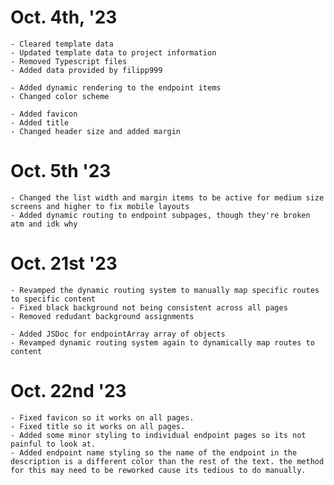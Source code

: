 # Oct. 4th, '23
    - Cleared template data
    - Updated template data to project information
    - Removed Typescript files
    - Added data provided by filipp999

    - Added dynamic rendering to the endpoint items
    - Changed color scheme
    
    - Added favicon
    - Added title
    - Changed header size and added margin

# Oct. 5th '23
    - Changed the list width and margin items to be active for medium size screens and higher to fix mobile layouts
    - Added dynamic routing to endpoint subpages, though they're broken atm and idk why

# Oct. 21st '23
    - Revamped the dynamic routing system to manually map specific routes to specific content
    - Fixed black background not being consistent across all pages
    - Removed redudant background assignments

    - Added JSDoc for endpointArray array of objects
    - Revamped dynamic routing system again to dynamically map routes to content

# Oct. 22nd '23
    - Fixed favicon so it works on all pages.
    - Fixed title so it works on all pages.
    - Added some minor styling to individual endpoint pages so its not painful to look at.
    - Added endpoint name styling so the name of the endpoint in the description is a different color than the rest of the text. the method for this may need to be reworked cause its tedious to do manually.
